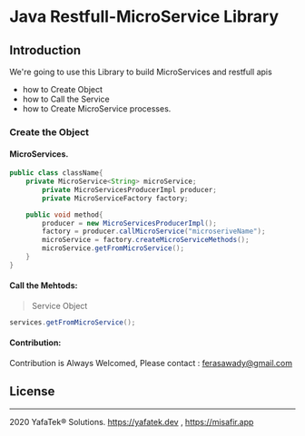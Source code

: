 # Java Restfull-MicroService Library## IntroductionWe're going to use this Library to build MicroServices and restfull apis* how to Create Object* how to Call the Service* how to Create MicroService processes.### Create the Object#### MicroServices.```javapublic class className{    private MicroService<String> microService;    	private MicroServicesProducerImpl producer;    	private MicroServiceFactory factory;    public void method{        producer = new MicroServicesProducerImpl();        factory = producer.callMicroService("microseriveName");        microService = factory.createMicroServiceMethods();        microService.getFromMicroService();    }}```#### Call the Mehtods:> Service Object```javaservices.getFromMicroService();```#### Contribution:Contribution is Always Welcomed, Please contact : ferasawady@gmail.com## License-------2020 YafaTek® Solutions. https://yafatek.dev , https://misafir.app